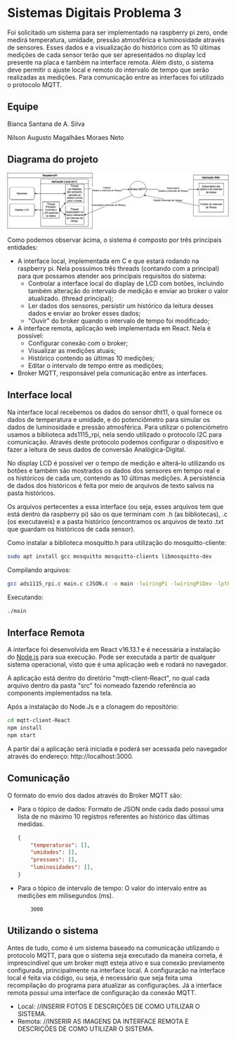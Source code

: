 # Sistemas Digitais Problema 3

Foi solicitado um sistema para ser implementado na raspberry pi zero, onde medirá temperatura, umidade, pressão atmosférica e luminosidade através de sensores. Esses dados e a visualização do histórico com as 10 últimas medições de cada sensor terão que ser apresentados no display lcd presente na placa e também na interface remota. Além disto, o sistema deve permitir o ajuste local e remoto do intervalo de tempo que serão realizadas as medições. Para comunicação entre as interfaces foi utilizado o protocolo MQTT.

## Equipe

Bianca Santana de A. Silva

Nilson Augusto Magalhães Moraes Neto

## Diagrama do projeto

![diagrama](imgs/diagrama.png)

Como podemos observar àcima, o sistema é composto por três principais entidades:
-  A interface local, implementada em C e que estará rodando na raspberry pi. Nela possuimos três threads (contando com a principal) para que possamos atender aos principais requisitos do sistema: 
    - Controlar a interface local do display de LCD com botões, incluindo também alteração do intervalo de medição e enviar ao broker o valor atualizado. (thread principal);
    - Ler dados dos sensores, persistir um histórico da leitura desses dados e enviar ao broker esses dados;    
    - "Ouvir" do broker quando o intervalo de tempo foi modificado;
- A interface remota, aplicação web implementada em React. Nela é possível:
    - Configurar conexão com o broker;
    - Visualizar as medições atuais;
    - Histórico contendo as últimas 10 medições; 
    - Editar o intervalo de tempo entre as medições;
- Broker MQTT, responsável pela comunicação entre as interfaces.

## Interface local

Na interface local recebemos os dados do sensor dht11, o qual fornece os dados de temperatura e umidade, e do potenciômetro para simular os dados de luminosidade e pressão atmosférica. Para utilizar o potenciómetro usamos a biblioteca ads1115_rpi, nela sendo utilizado o protocolo I2C para comunicação. Através deste protocolo podemos configurar o dispositivo e fazer a leitura de seus dados de conversão  Analógica-Digital. 

No display LCD é possível ver o tempo de medição e alterá-lo utilizando os botões e também são mostrados os dados dos sensores em tempo real e os históricos de cada um, contendo as 10 últimas medições. A persistência de dados dos históricos é feita por meio de arquivos de texto salvos na pasta históricos.

Os arquivos pertecentes a essa interface (ou seja, esses arquivos tem que está dentro da raspberry pi) são os que terminam com .h (as bibliotecas), .c (os executaveis) e a pasta histórico (encontramos os arquivos de texto .txt que guardam os históricos de cada sensor).

Como instalar a biblioteca mosquitto.h para utilização do mosquitto-cliente:
```sh
sudo apt install gcc mosquitto mosquitto-clients libmosquitto-dev
```
Compilando arquivos:
```sh
gcc ads1115_rpi.c main.c cJSON.c -o main -lwiringPi -lwiringPiDev -lpthread -lmosquitto 
```
Executando:
```sh
./main
```

## Interface Remota

A interface foi desenvolvida em React v16.13.1 e é necessária a instalação do [Node.js](https://nodejs.org/) para sua execução.
Pode ser executada a partir de qualquer sistema operacional, visto que é uma aplicação web e rodará no navegador.

A aplicação está dentro do diretório "mqtt-client-React", no qual cada arquivo dentro da pasta "src" foi nomeado fazendo referência ao components implementados na tela.

Após a instalação do Node.Js e a clonagem do repositório:

```sh
cd mqtt-client-React
npm install
npm start
```

A partir daí a aplicação será iniciada e poderá ser acessada pelo navegador através do endereço: http://localhost:3000.

## Comunicação

O formato do envio dos dados através do Broker MQTT são:
- Para o tópico de dados:
    Formato de JSON onde cada dado possui uma lista de no máximo 10 registros referentes ao histórico das últimas medidas.
    ```JSON
    {
        "temperaturas": [], 
        "umidades": [],
        "pressoes": [],
        "luminosidades": [],
    }
    ```
- Para o tópico de intervalo de tempo:
    O valor do intervalo entre as medições em milisegundos (ms).
    ```
        3000
    ```

## Utilizando o sistema
Antes de tudo, como é um sistema baseado na comunicação utilizando o protocolo MQTT, para que o sistema seja executado da maneira correta, é imprescindível que um broker mqtt esteja ativo e sua conexão previamente configurada, principalmente na interface local. 
A configuração na interface local é feita via código, ou seja, é necessário que seja feita uma recompilação do programa para atualizar as configurações. Já a interface remota possui uma interface de configuração da conexão MQTT.

- Local:
    //INSERIR FOTOS E DESCRIÇÕES DE COMO UTILIZAR O SISTEMA.
- Remota:
    //INSERIR AS IMAGENS DA INTERFACE REMOTA E DESCRIÇÕES DE COMO UTILIZAR O SISTEMA.
